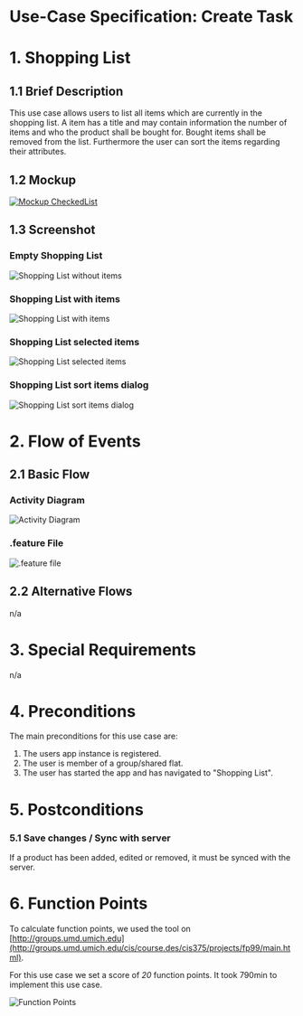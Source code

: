 # Use-Case Specification: Create Task

# 1. Shopping List

## 1.1 Brief Description
This use case allows users to list all items which are currently in the shopping list. A item has a title and may contain information the number of items and who the product shall be bought for. Bought items shall be removed from the list. Furthermore the user can sort the items regarding their attributes.

## 1.2 Mockup
[![Mockup CheckedList](../Mockups/uc_shopping_list_CheckedList_200px.png)](../Mockups/uc_shopping_list_CheckedList.PNG)

## 1.3 Screenshot

### Empty Shopping List
![Shopping List without items](../Screenshots/shopping_list_no_items_screenshot.png)
### Shopping List with items
![Shopping List with items](../Screenshots/shopping_list_screenshot_items.png)
### Shopping List selected items
![Shopping List selected items](../Screenshots/shopping_list_screenshot_selected.png)
### Shopping List sort items dialog
![Shopping List sort items dialog](../Screenshots/shopping_list_screenshot_sort.png)

# 2. Flow of Events

## 2.1 Basic Flow

### Activity Diagram
![Activity Diagram](../ActivityDiagrams/uc_shopping_list_activity_diagram.png)

### .feature File
![.feature file](./FeatureFiles/feature_file_manage_shopping_list.png)


## 2.2 Alternative Flows
n/a

# 3. Special Requirements
n/a

# 4. Preconditions
The main preconditions for this use case are:

 1. The users app instance is registered.
 2. The user is member of a group/shared flat.
 2. The user has started the app and has navigated to "Shopping List".

# 5. Postconditions

### 5.1 Save changes / Sync with server
If a product has been added, edited or removed, it must be synced with the server.

# 6. Function Points
To calculate function points, we used the tool on [http://groups.umd.umich.edu](http://groups.umd.umich.edu/cis/course.des/cis375/projects/fp99/main.html).

For this use case we set a score of *20* function points. It took 790min to implement this use case.

![Function Points](../FunctionPoints/ShoppingList.png)
